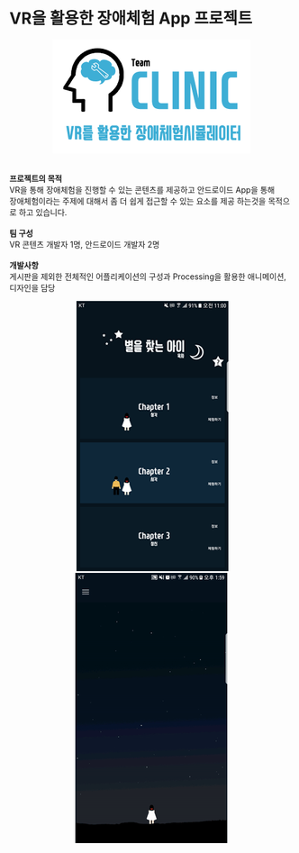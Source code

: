 # VR을 활용한 장애체험 App 프로젝트

<p align="center">
  <img src="img/logo.png">
</p>


<p>
 <br>
 <b>프로젝트의 목적</b><br>
 VR을 통해 장애체험을 진행할 수 있는 콘텐츠를 제공하고 안드로이드 App을 통해<br>
 장애체험이라는 주제에 대해서 좀 더 쉽게 접근할 수 있는 요소를 제공 하는것을 목적으로 하고 있습니다.<br>
 <br>
 <b>팀 구성</b><br> 
 VR 콘텐츠 개발자 1명, 안드로이드 개발자 2명<br>
 <br>
 <b>개발사항</b><br>
 게시판을 제외한 전체적인 어플리케이션의 구성과 Processing을 활용한 애니메이션, 디자인을 담당
 <br>
</p>


<p align="center">
  <img src="img/menu.png">
  <img src="img/animation.gif">
</p>
